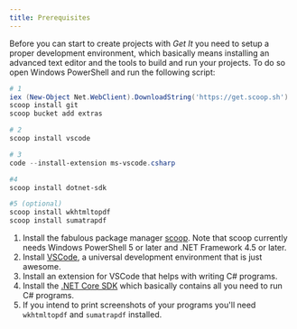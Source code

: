 ```yaml
---
title: Prerequisites
---
```


Before you can start to create projects with *Get It* you need to setup a proper development environment, which basically means installing an advanced text editor and the tools to build and run your projects. To do so open Windows PowerShell and run the following script:

```powershell
# 1
iex (New-Object Net.WebClient).DownloadString('https://get.scoop.sh')
scoop install git
scoop bucket add extras

# 2
scoop install vscode

# 3
code --install-extension ms-vscode.csharp

#4
scoop install dotnet-sdk

#5 (optional)
scoop install wkhtmltopdf
scoop install sumatrapdf
```

1. Install the fabulous package manager [scoop](https://scoop.sh/). Note that scoop currently needs Windows PowerShell 5 or later and .NET Framework 4.5 or later.
1. Install [VSCode](https://code.visualstudio.com/), a universal development environment that is just awesome.
1. Install an extension for VSCode that helps with writing C# programs.
1. Install the [.NET Core SDK](https://www.microsoft.com/net/) which basically contains all you need to run C# programs.
1. If you intend to print screenshots of your programs you'll need `wkhtmltopdf` and `sumatrapdf` installed.
